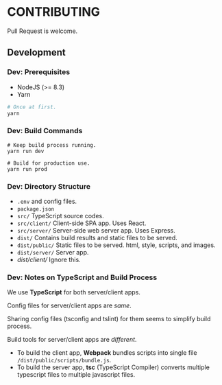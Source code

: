 # CONTRIBUTING

Pull Request is welcome.

## Development

### Dev: Prerequisites

- NodeJS (>= 8.3)
- Yarn

```sh
# Once at first.
yarn
```

### Dev: Build Commands

```
# Keep build process running.
yarn run dev

# Build for production use.
yarn run prod
```

### Dev: Directory Structure

- `.env` and config files.
- `package.json`
- `src/`
    TypeScript source codes.
- `src/client/`
    Client-side SPA app. Uses React.
- `src/server/`
    Server-side web server app. Uses Express.
- `dist/`
    Contains build results and static files to be served.
- `dist/public/`
    Static files to be served. html, style, scripts, and images.
- `dist/server/`
    Server app.
- *dist/client/*
    Ignore this.

### Dev: Notes on TypeScript and Build Process

We use **TypeScript** for both server/client apps.

Config files for server/client apps are *same*.

Sharing config files (tsconfig and tslint) for them
seems to simplify build process.

Build tools for server/client apps are *different*.

- To build the client app, **Webpack** bundles scripts into single file `/dist/public/scripts/bundle.js`.
- To build the server app, **tsc** (TypeScript Compiler) converts multiple typescript files to multiple javascript files.
